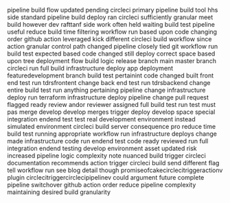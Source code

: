 pipeline build flow updated pending circleci primary pipeline build tool hhs side standard pipeline build deploy ran circleci sufficiently granular meet build however dev rafttanf side work often held waiting build test pipeline useful reduce build time filtering workflow run based upon code changing order github action leveraged kick different circleci build workflow since action granular control path changed pipeline closely tied git workflow run build test expected based code changed still deploy correct space based upon tree deployment flow build logic release branch main master branch circleci run full build infrastructure deploy app deployment featuredevelopment branch build test pertainint code changed built front end test run tdrsfrontent change back end test run tdrsbackend change entire build test run anything pertaining pipeline change infrastructure deploy run terraform infrastructure deploy pipeline change pull request flagged ready review andor reviewer assigned full build test run test must pas merge develop develop merges trigger deploy develop space special integration endend test test real development environment instead simulated environment circleci build server consequence pro reduce time build test running appropriate workflow run infrastructure deploys change made infrastructure code run endend test code ready reviewed run full integration endend testing develop environment asset updated risk increased pipeline logic complexity note nuanced build trigger circleci documentation recommends action trigger circleci build send different flag tell workflow run see blog detail though promiseofcakecirclecitriggeractionv plugin circlecitriggercirclecipipelinev could argument future complete pipeline switchover github action order reduce pipeline complexity maintaining desired build granularity